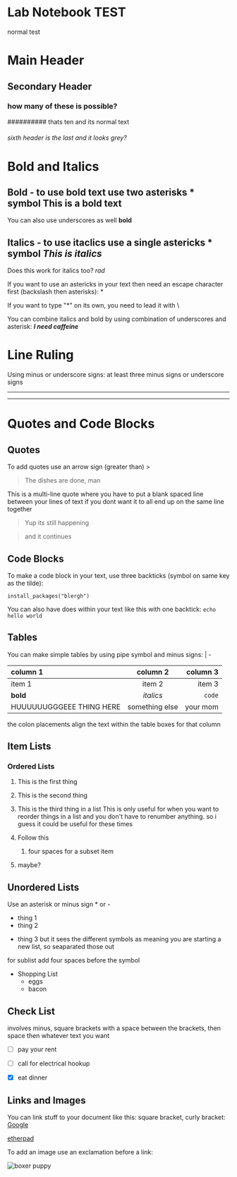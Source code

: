 # Lab Notebook TEST

normal test 

# Main Header
## Secondary Header
### how many of these is possible?
########## thats ten and its normal text
###### sixth header is the last and it looks grey?


# Bold and Italics 

## Bold - to use bold text use two asterisks * symbol  **This is a bold text**
You can also use underscores as well __bold__

## Italics - to use itaclics use a single astericks * symbol *This is italics*
Does this work for italics too? _rad_


If you want to use an astericks in your text then need an escape character first (backslash then asterisks):  \*

If you want to type "\*" on its own, you need to lead it with \\


You can combine italics and bold by using combination of underscores and asterisk:  _**I need caffeine**_

# Line Ruling

Using minus or underscore signs: at least three minus signs or underscore signs

____
----


# Quotes and Code Blocks

## Quotes
To add quotes use an arrow sign (greater than) >
> The dishes are done, man

This is a multi-line quote where you have to put a blank spaced line between your lines of text if you dont want it to all end up on the same line together
> Yup its still happening

> and it continues



## Code Blocks

To make a code block in your text, use three backticks (symbol on same key as the tilde): 
```
install_packages("blergh")
```

You can also have does within your text like this with one backtick: `echo hello world`

## Tables

You can make simple tables by using pipe symbol and minus signs: | -

| column 1 | column 2 | column 3|
|:---------|:--------:|--------:|
| item 1   | item 2   | item 3  |
|**bold**  |*italics* | `code`  |
|HUUUUUUGGGEEE THING HERE|  something else  | your mom  |

the colon placements align the text within the table boxes for that column


## Item Lists

### Ordered Lists

1. This is the first thing
1. This is the second thing
1. This is the third thing in a list
This is only useful for when you want to reorder things in  a list and you don't have to renumber anything. so i guess it could be useful for these times


1. Follow this
    1. four spaces for a subset item
1. maybe?


## Unordered Lists
Use an asterisk or minus sign * or - 
* thing 1
* thing 2
- thing 3
but it sees the different symbols as meaning you are starting a new list, so seaparated those out

for sublist add four spaces before the symbol
* Shopping List
    * eggs
    * bacon


## Check List
involves minus, square brackets with a space between the brackets, then space then whatever text you want
 - [ ] pay your rent
 - [ ] call for electrical hookup 
 - [X] eat dinner
 
 

## Links and Images

You can link stuff to your document like this: square bracket, curly bracket: [Google](https://google.com)

[etherpad](https://pad.carpentries.org/2018-11-13-otago-dc)


To add an image use an exclamation before a link:

![boxer puppy](https://cdn1-www.dogtime.com/assets/uploads/gallery/boxer-puppies/boxer-puppy-1.jpg)








